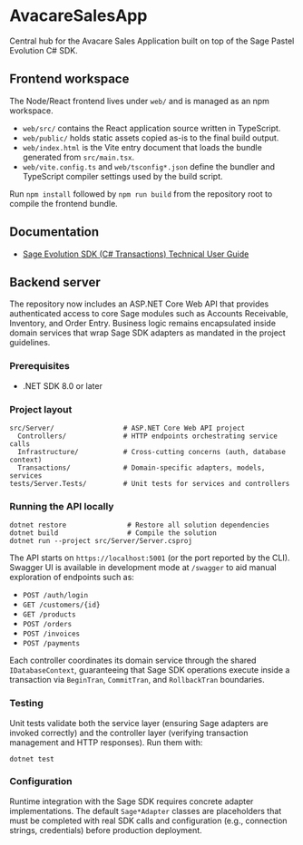 # AvacareSalesApp

Central hub for the Avacare Sales Application built on top of the Sage Pastel Evolution C# SDK.

## Frontend workspace
The Node/React frontend lives under `web/` and is managed as an npm workspace.

- `web/src/` contains the React application source written in TypeScript.
- `web/public/` holds static assets copied as-is to the final build output.
- `web/index.html` is the Vite entry document that loads the bundle generated from `src/main.tsx`.
- `web/vite.config.ts` and `web/tsconfig*.json` define the bundler and TypeScript compiler settings used by the build script.

Run `npm install` followed by `npm run build` from the repository root to compile the frontend bundle.

## Documentation
- [Sage Evolution SDK (C# Transactions) Technical User Guide](docs/transactions/sage-evolution-sdk-transactions.md)

## Backend server

The repository now includes an ASP.NET Core Web API that provides authenticated access to core Sage modules such as Accounts Receivable, Inventory, and Order Entry. Business logic remains encapsulated inside domain services that wrap Sage SDK adapters as mandated in the project guidelines.

### Prerequisites

- .NET SDK 8.0 or later

### Project layout

```
src/Server/                 # ASP.NET Core Web API project
  Controllers/              # HTTP endpoints orchestrating service calls
  Infrastructure/           # Cross-cutting concerns (auth, database context)
  Transactions/             # Domain-specific adapters, models, services
tests/Server.Tests/         # Unit tests for services and controllers
```

### Running the API locally

```
dotnet restore               # Restore all solution dependencies
dotnet build                 # Compile the solution
dotnet run --project src/Server/Server.csproj
```

The API starts on `https://localhost:5001` (or the port reported by the CLI). Swagger UI is available in development mode at `/swagger` to aid manual exploration of endpoints such as:

- `POST /auth/login`
- `GET /customers/{id}`
- `GET /products`
- `POST /orders`
- `POST /invoices`
- `POST /payments`

Each controller coordinates its domain service through the shared `IDatabaseContext`, guaranteeing that Sage SDK operations execute inside a transaction via `BeginTran`, `CommitTran`, and `RollbackTran` boundaries.

### Testing

Unit tests validate both the service layer (ensuring Sage adapters are invoked correctly) and the controller layer (verifying transaction management and HTTP responses). Run them with:

```
dotnet test
```

### Configuration

Runtime integration with the Sage SDK requires concrete adapter implementations. The default `Sage*Adapter` classes are placeholders that must be completed with real SDK calls and configuration (e.g., connection strings, credentials) before production deployment.
